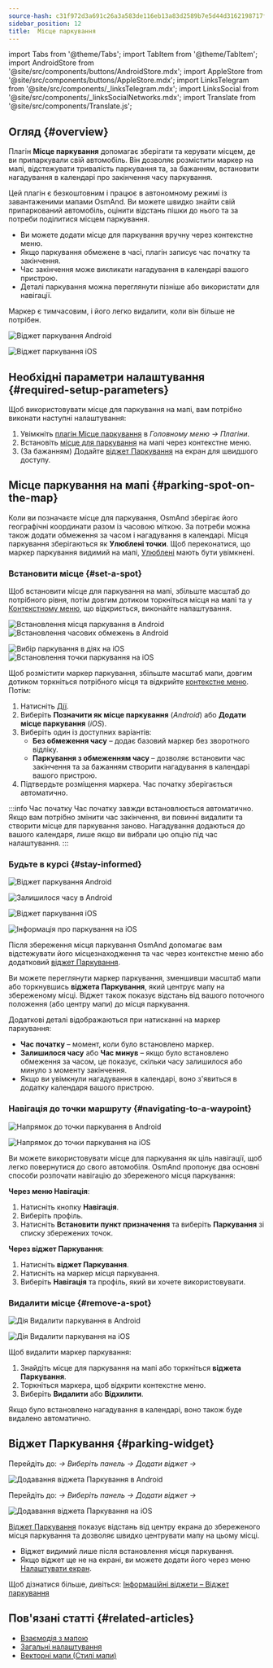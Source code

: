 ```yaml
---
source-hash: c31f972d3a691c26a3a583de116eb13a83d2589b7e5d44d3162198717f9b326f
sidebar_position: 12
title:  Місце паркування
---
```


import Tabs from '@theme/Tabs';
import TabItem from '@theme/TabItem';
import AndroidStore from '@site/src/components/buttons/AndroidStore.mdx';
import AppleStore from '@site/src/components/buttons/AppleStore.mdx';
import LinksTelegram from '@site/src/components/_linksTelegram.mdx';
import LinksSocial from '@site/src/components/_linksSocialNetworks.mdx';
import Translate from '@site/src/components/Translate.js';


## Огляд {#overview}

Плагін **Місце паркування** допомагає зберігати та керувати місцем, де ви припаркували свій автомобіль. Він дозволяє розмістити маркер на мапі, відстежувати тривалість паркування та, за бажанням, встановити нагадування в календарі про закінчення часу паркування.

Цей плагін є безкоштовним і працює в автономному режимі із завантаженими мапами OsmAnd. Ви можете швидко знайти свій припаркований автомобіль, оцінити відстань пішки до нього та за потреби поділитися місцем паркування.

- Ви можете додати місце для паркування вручну через контекстне меню.
- Якщо паркування обмежене в часі, плагін записує час початку та закінчення.
- Час закінчення може викликати нагадування в календарі вашого пристрою.
- Деталі паркування можна переглянути пізніше або використати для навігації.

Маркер є тимчасовим, і його легко видалити, коли він більше не потрібен.

<Tabs groupId="operating-systems" queryString="current-os">

<TabItem value="android" label="Android">

![Віджет паркування Android](@site/static/img/plugins/parking/parking_widget_android.png)

</TabItem>

<TabItem value="ios" label="iOS">

![Віджет паркування iOS](@site/static/img/plugins/parking/parking_widget_ios.png)

</TabItem>

</Tabs>


## Необхідні параметри налаштування {#required-setup-parameters}

Щоб використовувати місце для паркування на мапі, вам потрібно виконати наступні налаштування:

1. Увімкніть [плагін Місце паркування](../plugins/index.md#enable--disable) в *Головному меню → Плагіни*.  
2. Встановіть [місце для паркування](#set-a-spot) на мапі через контекстне меню.
3. (За бажанням) Додайте [віджет Паркування](#parking-widget) на екран для швидшого доступу.  


## Місце паркування на мапі {#parking-spot-on-the-map}

Коли ви позначаєте місце для паркування, OsmAnd зберігає його географічні координати разом із часовою міткою. За потреби можна також додати обмеження за часом і нагадування в календарі. Місця паркування зберігаються як **Улюблені точки**. Щоб переконатися, що маркер паркування видимий на мапі, [Улюблені](../personal/favorites.md) мають бути увімкнені.


### Встановити місце {#set-a-spot}

Щоб встановити місце для паркування на мапі, збільште масштаб до потрібного рівня, потім довгим дотиком торкніться місця на мапі та у [Контекстному меню](../map/map-context-menu.md), що відкриється, виконайте налаштування.

<Tabs groupId="operating-systems" queryString="current-os">

<TabItem value="android" label="Android">

![Встановлення місця паркування в Android](@site/static/img/plugins/parking/and_set_p_point_limit.png) ![Встановлення часових обмежень в Android](@site/static/img/plugins/parking/and_set_p_point4_.png)

</TabItem>

<TabItem value="ios" label="iOS">

![Вибір паркування в діях на iOS](@site/static/img/plugins/parking/ios_set_p_point2.png)  ![Встановлення точки паркування на iOS](@site/static/img/plugins/parking/ios_set_p_point3_-2.png)

</TabItem>

</Tabs>

Щоб розмістити маркер паркування, збільште масштаб мапи, довгим дотиком торкніться потрібного місця та відкрийте [контекстне меню](../map/map-context-menu.md). Потім:

1. Натисніть [Дії](../map/map-context-menu#actions).
2. Виберіть **Позначити як місце паркування** (*Android*) або **Додати місце паркування** (*iOS*).
3. Виберіть один із доступних варіантів:
   - **Без обмеження часу** – додає базовий маркер без зворотного відліку.
   - **Паркування з обмеженням часу** – дозволяє встановити час закінчення та за бажанням створити нагадування в календарі вашого пристрою.
4. Підтвердьте розміщення маркера. Час початку зберігається автоматично.

:::info Час початку
Час початку завжди встановлюється автоматично. Якщо вам потрібно змінити час закінчення, ви повинні видалити та створити місце для паркування заново. Нагадування додаються до вашого календаря, лише якщо ви вибрали цю опцію під час налаштування.
:::


### Будьте в курсі {#stay-informed}

<Tabs groupId="operating-systems" queryString="current-os">

<TabItem value="android" label="Android">

![Віджет паркування Android](@site/static/img/plugins/parking/parking_widget_android.png)

![Залишилося часу в Android](@site/static/img/plugins/parking/and_parking_info_left.png)

</TabItem>

<TabItem value="ios" label="iOS">

![Віджет паркування iOS](@site/static/img/plugins/parking/parking_widget_ios.png)

![Інформація про паркування на iOS](@site/static/img/plugins/parking/ios_parking_info.png)


</TabItem>

</Tabs>

Після збереження місця паркування OsmAnd допомагає вам відстежувати його місцезнаходження та час через контекстне меню або додатковий [віджет Паркування](#parking-widget).

Ви можете переглянути маркер паркування, зменшивши масштаб мапи або торкнувшись **віджета Паркування**, який центрує мапу на збереженому місці. Віджет також показує відстань від вашого поточного положення (або центру мапи) до місця паркування.

Додаткові деталі відображаються при натисканні на маркер паркування:

- **Час початку** – момент, коли було встановлено маркер.
- **Залишилося часу** або **Час минув** – якщо було встановлено обмеження за часом, це показує, скільки часу залишилося або минуло з моменту закінчення.
- Якщо ви увімкнули нагадування в календарі, воно з'явиться в додатку календаря вашого пристрою.


### Навігація до точки маршруту {#navigating-to-a-waypoint}

<Tabs groupId="operating-systems" queryString="current-os">

<TabItem value="android" label="Android">

![Напрямок до точки паркування в Android](@site/static/img/plugins/parking/and_navigating_to_parking.png)

</TabItem>

<TabItem value="ios" label="iOS">

![Напрямок до точки паркування на iOS](@site/static/img/plugins/parking/ios_going_to_parking.png)

</TabItem>

</Tabs>

Ви можете використовувати місце для паркування як ціль навігації, щоб легко повернутися до свого автомобіля. OsmAnd пропонує два основні способи розпочати навігацію до збереженого місця паркування:

**Через меню Навігація**:

  1. Натисніть кнопку **Навігація**.  
  2. Виберіть профіль.  
  3. Натисніть **Встановити пункт призначення** та виберіть **Паркування** зі списку збережених точок.

**Через віджет Паркування**:

  1. Натисніть **віджет Паркування**.  
  2. Натисніть на маркер місця паркування.  
  3. Виберіть **Навігація** та профіль, який ви хочете використовувати.


### Видалити місце {#remove-a-spot}

<Tabs groupId="operating-systems" queryString="current-os">

<TabItem value="android" label="Android">

![Дія Видалити паркування в Android](@site/static/img/map/context_menu_limited_parking.png)

</TabItem>

<TabItem value="ios" label="iOS">

<!-- ![Action Delete Parking in Android](@site/static/img/map/context_menu_limited_parking.png) -->
  
![Дія Видалити паркування на iOS](@site/static/img/map/context_menu_limited_parking_ios.png)

</TabItem>

</Tabs>

Щоб видалити маркер паркування:

1. Знайдіть місце для паркування на мапі або торкніться **віджета Паркування**.
2. Торкніться маркера, щоб відкрити контекстне меню.
3. Виберіть **Видалити** або **Відхилити**.

Якщо було встановлено нагадування в календарі, воно також буде видалено автоматично.


## Віджет Паркування {#parking-widget}

<Tabs groupId="operating-systems" queryString="current-os">

<TabItem value="android" label="Android">

Перейдіть до: *<Translate android="true" ids="shared_string_menu,map_widget_config"/> → Виберіть панель → Додати віджет → <Translate android="true" ids="map_widget_parking"/>*  

![Додавання віджета Паркування в Android](@site/static/img/plugins/parking/and_adding_parking_widget_andr.png)

</TabItem>

<TabItem value="ios" label="iOS">

Перейдіть до: *<Translate ios="true" ids="shared_string_menu,layer_map_appearance"/> → Виберіть панель → Додати віджет → <Translate ios="true" ids="parking_place"/>*  

![Додавання віджета Паркування на iOS](@site/static/img/plugins/parking/ios_adding_parking_widget-2.png)

</TabItem>

</Tabs>

[Віджет Паркування](../widgets/info-widgets.md#parking-widget) показує відстань від центру екрана до збереженого місця паркування та дозволяє швидко центрувати мапу на цьому місці.

- Віджет видимий лише після встановлення місця паркування.
- Якщо віджет ще не на екрані, ви можете додати його через меню [Налаштувати екран](../widgets/configure-screen.md).

Щоб дізнатися більше, дивіться: [Інформаційні віджети – Віджет паркування](https://osmand.net/docs/user/widgets/info-widgets#parking-widget)


## Пов'язані статті {#related-articles}

- [Взаємодія з мапою](../../user/map/interact-with-map.md)
- [Загальні налаштування](../../user/personal/global-settings.md)
- [Векторні мапи (Стилі мапи)](../../user/map/vector-maps.md)